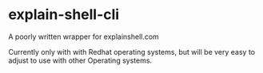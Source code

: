 # explain-shell-cli
A poorly written wrapper for explainshell.com

Currently only with with Redhat operating systems, but will be very easy to adjust to use with other Operating systems.
